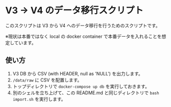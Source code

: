 # V3 -> V4 のデータ移行スクリプト

このスクリプトは V3 から V4 へのデータ移行を行うためのスクリプトです。

※現状は本番ではなく local の docker container で本番データを入れることを想定しています。

## 使い方

1. V3 DB から CSV (with HEADER, null as 'NULL') を出力します。
2. `/data/raw` に CSV を配置します。
3. トップディレクトリで `docker-compose up db` を実行しておきます。
4. 別のシェルを立ち上げて、この README.md と同じディレクトリで `bash import.sh` を実行します。
